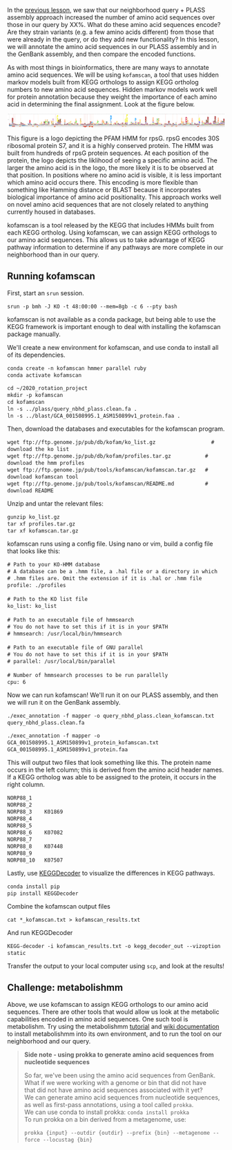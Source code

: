 In the [previous lesson](09_assembling_a_nbhd.md), we saw that our neighborhood query + PLASS assembly approach increased the number of amino acid sequences over those in our query by XX%.
What do these amino acid sequences encode? 
Are they strain variants (e.g. a few amino acids different) from those that were already in the query, or do they add new functionality?
In this lesson, we will annotate the amino acid sequences in our PLASS assembly and in the GenBank assembly, and then compare the encoded functions.

As with most things in bioinformatics, there are many ways to annotate amino acid sequences. 
We will be using `kofamscan`, a tool that uses hidden markov models built from KEGG orthologs to assign KEGG ortholog numbers to new amino acid sequences.
Hidden markov models work well for protein annotation because they weight the importance of each amino acid in determining the final assignment.
Look at the figure below.

![](_static/rpsg_logo_image.png)

This figure is a logo depicting the PFAM HMM for rpsG. 
rpsG encodes 30S ribosomal protein S7, and it is a highly conserved protein. 
The HMM was built from hundreds of rpsG protein sequences. 
At each position of the protein, the logo depicts the liklihood of seeing a specific amino acid.
The larger the amino acid is in the logo, the more likely it is to be observed at that position. 
In positions where no amino acid is visible, it is less important which amino acid occurs there.
This encoding is more flexible than something like Hamming distance or BLAST because it incorporates biological importance of amino acid positionality.
This approach works well on novel amino acid sequences that are not closely related to anything currently housed in databases.

kofamscan is a tool released by the KEGG that includes HMMs built from each KEGG ortholog. 
Using kofamscan, we can assign KEGG orthologs to our amino acid sequences. 
This allows us to take advantage of KEGG pathway information to determine if any pathways are more complete in our neighborhood than in our query.

## Running kofamscan

First, start an `srun` session.

```
srun -p bmh -J KO -t 48:00:00 --mem=8gb -c 6 --pty bash
```

kofamscan is not available as a conda package, but being able to use the KEGG framework is important enough to deal with installing the kofamscan package manually.

We'll create a new environment for kofamscan, and use conda to install all of its dependencies.

```
conda create -n kofamscan hmmer parallel ruby
conda activate kofamscan
```

```
cd ~/2020_rotation_project
mkdir -p kofamscan
cd kofamscan
ln -s ../plass/query_nbhd_plass.clean.fa .
ln -s ../blast/GCA_001508995.1_ASM150899v1_protein.faa .
```

Then, download the databases and executables for the kofamscan program.

```
wget ftp://ftp.genome.jp/pub/db/kofam/ko_list.gz		          # download the ko list 
wget ftp://ftp.genome.jp/pub/db/kofam/profiles.tar.gz 		    # download the hmm profiles
wget ftp://ftp.genome.jp/pub/tools/kofamscan/kofamscan.tar.gz	# download kofamscan tool
wget ftp://ftp.genome.jp/pub/tools/kofamscan/README.md		    # download README
```

Unzip and untar the relevant files:

```
gunzip ko_list.gz
tar xf profiles.tar.gz
tar xf kofamscan.tar.gz
```

kofamscan runs using a config file. 
Using nano or vim, build a config file that looks like this:

```
# Path to your KO-HMM database
# A database can be a .hmm file, a .hal file or a directory in which
# .hmm files are. Omit the extension if it is .hal or .hmm file
profile: ./profiles

# Path to the KO list file
ko_list: ko_list

# Path to an executable file of hmmsearch
# You do not have to set this if it is in your $PATH
# hmmsearch: /usr/local/bin/hmmsearch

# Path to an executable file of GNU parallel
# You do not have to set this if it is in your $PATH
# parallel: /usr/local/bin/parallel

# Number of hmmsearch processes to be run parallelly
cpu: 6
```

Now we can run kofamscan!
We'll run it on our PLASS assembly, and then we will run it on the GenBank assembly.

```
./exec_annotation -f mapper -o query_nbhd_plass.clean_kofamscan.txt query_nbhd_plass.clean.fa
```

```
./exec_annotation -f mapper -o GCA_001508995.1_ASM150899v1_protein_kofamscan.txt GCA_001508995.1_ASM150899v1_protein.faa 
```

This will output two files that look something like this. 
The protein name occurs in the left column; this is derived from the amino acid header names.
If a KEGG ortholog was able to be assigned to the protein, it occurs in the right column.

```
NORP88_1
NORP88_2
NORP88_3	K01869
NORP88_4
NORP88_5
NORP88_6	K07082
NORP88_7
NORP88_8	K07448
NORP88_9
NORP88_10	K07507
```

Lastly, use [KEGGDecoder](https://github.com/bjtully/BioData/tree/master/KEGGDecoder) to visualize the differences in KEGG pathways. 

```
conda install pip
pip install KEGGDecoder
```

Combine the kofamscan output files

```
cat *_kofamscan.txt > kofamscan_results.txt
```

And run KEGGDecoder
```
KEGG-decoder -i kofamscan_results.txt -o kegg_decoder_out --vizoption static
```

Transfer the output to your local computer using `scp`, and look at the results!

## Challenge: metabolishmm

Above, we use kofamscan to assign KEGG orthologs to our amino acid sequences. 
There are other tools that would allow us look at the metabolic capabilities encoded in amino acid sequences.
One such tool is metabolishm.
Try using the metabolishmm [tutorial](https://github.com/elizabethmcd/metabolisHMM/wiki/Subsurface-Aquifer-Tutorial)
and [wiki documentation](https://github.com/elizabethmcd/metabolisHMM/wiki) to install metabolishmm into its own environment, and to run the tool on our neighborhood and our query.


> **Side note - using prokka to generate amino acid sequences from nucleotide sequences**    
>
> So far, we've been using the amino acid sequences from GenBank.   
> What if we were working with a genome or bin that did not have   
> that did not have amino acid sequences associated with it yet?    
> We can generate amino acid sequences from nucleotide sequences,   
> as well as first-pass annotations, using a tool called `prokka`.  
> We can use conda to install prokka: `conda install prokka`  
> To run prokka on a bin derived from a metagenome, use:  
> ```
> prokka {input} --outdir {outdir} --prefix {bin} --metagenome --force --locustag {bin}
> ```
